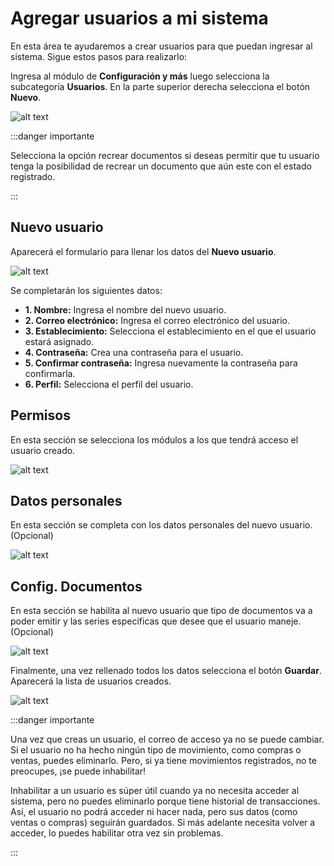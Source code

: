 # Agregar usuarios a mi sistema

En esta área te ayudaremos a crear usuarios para que puedan ingresar al sistema. Sigue estos pasos para realizarlo:

Ingresa al módulo de **Configuración y más** luego selecciona la subcategoría **Usuarios**. En la parte superior derecha selecciona el botón **Nuevo**.

![alt text](img/usuario1.jpg)

:::danger importante

Selecciona la opción recrear documentos si deseas permitir que tu usuario tenga la posibilidad de recrear un documento que aún este con el estado registrado.

:::

## Nuevo usuario

Aparecerá el formulario para llenar los datos del **Nuevo usuario**.

![alt text](img/usuario2.jpg)

Se completarán los siguientes datos:

* **1. Nombre:** Ingresa el nombre del nuevo usuario.
* **2. Correo electrónico:** Ingresa el correo electrónico del usuario.
* **3. Establecimiento:**  Selecciona el establecimiento en el que el usuario estará asignado.
* **4. Contraseña:**  Crea una contraseña para el usuario.
* **5. Confirmar contraseña:**  Ingresa nuevamente la contraseña para confirmarla.
* **6. Perfil:**  Selecciona el perfil del usuario.

## Permisos

En esta sección se selecciona los módulos a los que tendrá acceso el usuario creado.

![alt text](img/usuario3.jpg)



## Datos personales

En esta sección se completa con los datos personales del nuevo usuario. (Opcional)

![alt text](img/usuario4.jpg)

## Config. Documentos

En esta sección se habilita al nuevo usuario que tipo de documentos va a poder emitir y las series especificas que desee que el usuario maneje. (Opcional)

![alt text](img/usuario5.jpg)

Finalmente, una vez rellenado todos los datos selecciona el botón **Guardar**. Aparecerá la lista de usuarios creados.

![alt text](img/listadeusuarios.jpg)

:::danger importante

Una vez que creas un usuario, el correo de acceso ya no se puede cambiar. Si el usuario no ha hecho ningún tipo de movimiento, como compras o ventas, puedes eliminarlo. Pero, si ya tiene movimientos registrados, no te preocupes, ¡se puede inhabilitar!

Inhabilitar a un usuario es súper útil cuando ya no necesita acceder al sistema, pero no puedes eliminarlo porque tiene historial de transacciones. Así, el usuario no podrá acceder ni hacer nada, pero sus datos (como ventas o compras) seguirán guardados. Si más adelante necesita volver a acceder, lo puedes habilitar otra vez sin problemas.

:::
